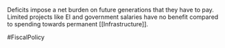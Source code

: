 Deficits impose a net burden on future generations that they have to pay. Limited projects like EI and government salaries have no benefit compared to spending towards permanent [[Infrastructure]].

#FiscalPolicy 